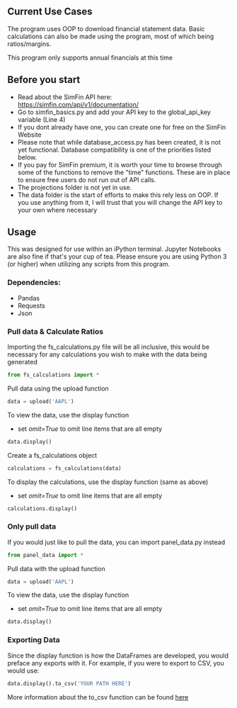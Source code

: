 ## Current Use Cases

The program uses OOP to download financial statement data. Basic calculations can also be made using the program, most of which being ratios/margins. 

This program only supports annual financials at this time

## Before you start

* Read about the SimFin API here:
https://simfin.com/api/v1/documentation/
* Go to simfin\_basics.py and add your API key to the global\_api\_key variable (Line 4) 
* If you dont already have one, you can create one for free on the SimFin Website
* Please note that while database\_access.py has been created, it is not yet functional. Database compatibility is one of the priorities listed below.
* If you pay for SimFin premium, it is worth your time to browse through some of the functions to remove the "time" functions. These are in place to ensure free users do not run out of API calls.
* The projections folder is not yet in use.
* The data folder is the start of efforts to make this rely less on OOP. If you use anything from it, I will trust that you will change the API key to your own where necessary 


## Usage

This was designed for use within an iPython terminal. Jupyter Notebooks are also fine if that's your cup of tea. Please ensure you are using Python 3 (or higher) when utilizing any scripts from this program.


### Dependencies:

* Pandas
* Requests
* Json


### Pull data & Calculate Ratios

Importing the fs\_calculations.py file will be all inclusive, this would be necessary for any calculations you wish to make with the data being generated

```python
from fs_calculations import *
```

Pull data using the upload function

```python
data = upload('AAPL')
```

To view the data, use the display function
* set *omit=True* to omit line items that are all empty

```python
data.display()
```

Create a fs\_calculations object

```python
calculations = fs_calculations(data)
```

To display the calculations, use the display function (same as above)
* set *omit=True* to omit line items that are all empty

```python
calculations.display()
```

### Only pull data

If you would just like to pull the data, you can import panel\_data.py instead

```python
from panel_data import *
```

Pull data with the upload function

```python
data = upload('AAPL')
```

To view the data, use the display function
* set *omit=True* to omit line items that are all empty

```python
data.display()
```

### Exporting Data

Since the display function is how the DataFrames are developed, you would preface any exports with it. For example, if you were to export to CSV, you would use:

```python
data.display().to_csv('YOUR PATH HERE')
```

More information about the to\_csv function can be found [here](https://pandas.pydata.org/pandas-docs/stable/reference/api/pandas.DataFrame.to_csv.html)
